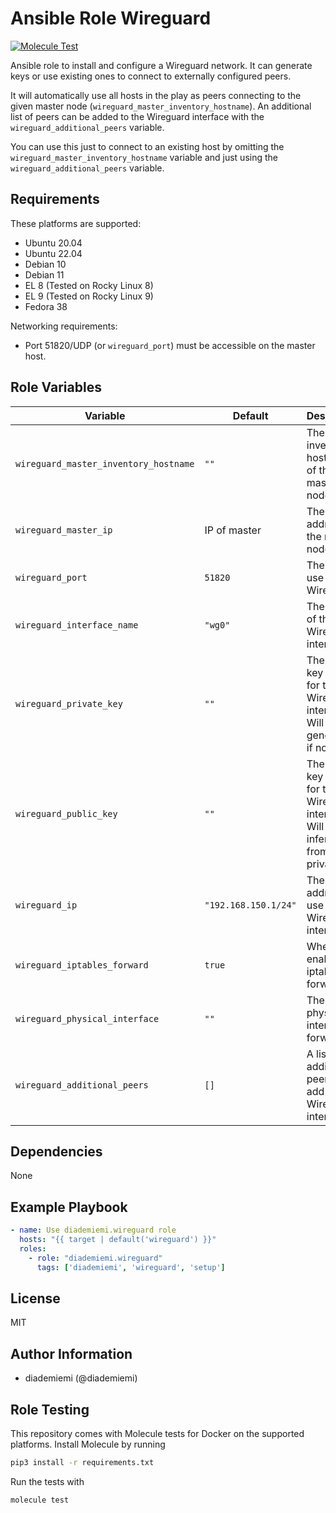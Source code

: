 Ansible Role Wireguard
=========

[![Molecule Test](https://github.com/diademiemi/ansible_role_wireguard/actions/workflows/molecule.yml/badge.svg)](https://github.com/diademiemi/ansible_role_wireguard/actions/workflows/molecule.yml)

Ansible role to install and configure a Wireguard network. It can generate keys or use existing ones to connect to externally configured peers.  

It will automatically use all hosts in the play as peers connecting to the given master node (`wireguard_master_inventory_hostname`). An additional list of peers can be added to the Wireguard interface with the `wireguard_additional_peers` variable.  

You can use this just to connect to an existing host by omitting the `wireguard_master_inventory_hostname` variable and just using the `wireguard_additional_peers` variable.  


Requirements
------------
These platforms are supported:
- Ubuntu 20.04  
- Ubuntu 22.04  
- Debian 10  
- Debian 11  
- EL 8 (Tested on Rocky Linux 8)  
- EL 9 (Tested on Rocky Linux 9)  
- Fedora 38  

Networking requirements:  
- Port 51820/UDP (or `wireguard_port`) must be accessible on the master host.  

Role Variables
--------------

| Variable | Default | Description |
|----------|---------|-------------|
| `wireguard_master_inventory_hostname` | `""` | The inventory hostname of the master node. |
| `wireguard_master_ip` | IP of master | The IP address of the master node. |
| `wireguard_port` | `51820` | The port to use for Wireguard. |
| `wireguard_interface_name` | `"wg0"` | The name of the Wireguard interface. |
| `wireguard_private_key` | `""` | The private key to use for the Wireguard interface. Will be generated if not set. |
| `wireguard_public_key` | `""` | The public key to use for the Wireguard interface. Will be inferred from private key. |
| `wireguard_ip` | `"192.168.150.1/24"` | The IP address to use for the Wireguard interface. |
| `wireguard_iptables_forward` | `true` | Whether to enable iptables forwarding. |
| `wireguard_physical_interface` | `""` | The physical interface to forward to |
| `wireguard_additional_peers` | `[]` | A list of additional peers to add to the Wireguard interface. |

Dependencies
------------
<!-- List dependencies on other roles or criteria -->
None

Example Playbook
----------------

```yaml
- name: Use diademiemi.wireguard role
  hosts: "{{ target | default('wireguard') }}"
  roles:
    - role: "diademiemi.wireguard"
      tags: ['diademiemi', 'wireguard', 'setup']
```

License
-------

MIT

Author Information
------------------

- diademiemi (@diademiemi)

Role Testing
------------

This repository comes with Molecule tests for Docker on the supported platforms.
Install Molecule by running

```bash
pip3 install -r requirements.txt
```

Run the tests with

```bash
molecule test
```
